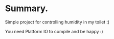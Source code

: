 # Summary.
Simple project for controlling humidity in my toilet :)

You need Platform IO to compile and be happy :)
